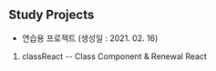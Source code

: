 ## Study Projects

- 연습용 프로젝트 (생성일 : 2021. 02. 16)

1. classReact -- Class Component & Renewal React
